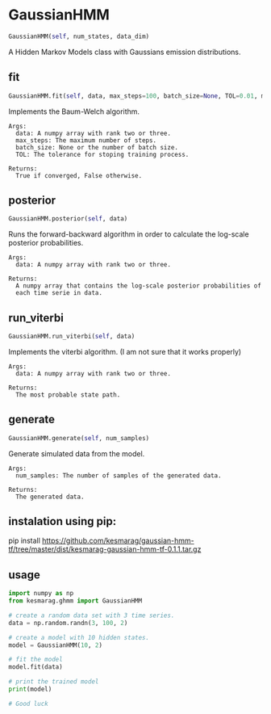 <h1 id="kesmarag.ghmm.GaussianHMM">GaussianHMM</h1>

```python
GaussianHMM(self, num_states, data_dim)
```
A Hidden Markov Models class with Gaussians emission distributions.

<h2 id="kesmarag.ghmm.GaussianHMM.fit">fit</h2>

```python
GaussianHMM.fit(self, data, max_steps=100, batch_size=None, TOL=0.01, min_var=0.1, num_runs=1)
```
Implements the Baum-Welch algorithm.

    Args:
      data: A numpy array with rank two or three.
      max_steps: The maximum number of steps.
      batch_size: None or the number of batch size.
      TOL: The tolerance for stoping training process.

    Returns:
      True if converged, False otherwise.


<h2 id="kesmarag.ghmm.GaussianHMM.posterior">posterior</h2>

```python
GaussianHMM.posterior(self, data)
```
Runs the forward-backward algorithm in order to calculate
       the log-scale posterior probabilities.

    Args:
      data: A numpy array with rank two or three.

    Returns:
      A numpy array that contains the log-scale posterior probabilities of
      each time serie in data.


<h2 id="kesmarag.ghmm.GaussianHMM.run_viterbi">run_viterbi</h2>

```python
GaussianHMM.run_viterbi(self, data)
```
Implements the viterbi algorithm. 
    (I am not sure that it works properly)

    Args:
      data: A numpy array with rank two or three.

    Returns:
      The most probable state path.


<h2 id="kesmarag.ghmm.GaussianHMM.generate">generate</h2>

```python
GaussianHMM.generate(self, num_samples)
```
Generate simulated data from the model.

    Args:
      num_samples: The number of samples of the generated data.

    Returns:
      The generated data.

## instalation using pip:

pip install https://github.com/kesmarag/gaussian-hmm-tf/tree/master/dist/kesmarag-gaussian-hmm-tf-0.1.1.tar.gz

## usage
```python
import numpy as np
from kesmarag.ghmm import GaussianHMM

# create a random data set with 3 time series.
data = np.random.randn(3, 100, 2)

# create a model with 10 hidden states.
model = GaussianHMM(10, 2)

# fit the model
model.fit(data)

# print the trained model
print(model)

# Good luck
```
